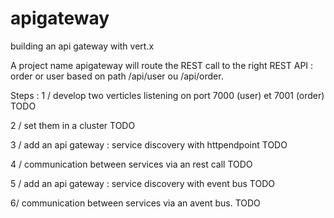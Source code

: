 # apigateway
building an api gateway with vert.x

A project name apigateway will route the REST call to the right REST API : order or user based on path /api/user ou /api/order.

Steps :
 1 / develop two verticles listening on port 7000 (user) et 7001 (order)  TODO
 
 2 / set them in a cluster TODO 
 
 3 / add an api gateway : service discovery with httpendpoint TODO
 
 4 / communication between services via an rest call TODO
 
 5 / add an api gateway : service discovery with event bus TODO
 
 6/ communication between services via an avent bus. TODO

